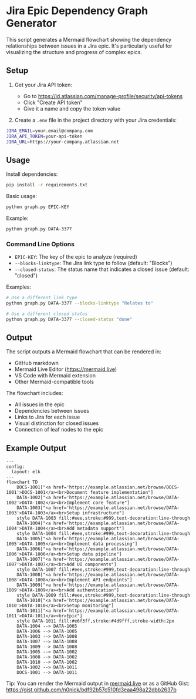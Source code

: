 # Jira Epic Dependency Graph Generator

This script generates a Mermaid flowchart showing the dependency relationships between issues in a Jira epic. It's particularly
useful for visualizing the structure and progress of complex epics.

## Setup

1. Get your Jira API token:
   - Go to https://id.atlassian.com/manage-profile/security/api-tokens
   - Click "Create API token"
   - Give it a name and copy the token value

2. Create a `.env` file in the project directory with your Jira credentials:
```bash
JIRA_EMAIL=your.email@company.com
JIRA_API_TOKEN=your-api-token
JIRA_URL=https://your-company.atlassian.net
```

## Usage

Install dependencies:
```bash
pip install -r requirements.txt
```

Basic usage:
```bash
python graph.py EPIC-KEY
```

Example:
```bash
python graph.py DATA-3377
```

### Command Line Options

- `EPIC-KEY`: The key of the epic to analyze (required)
- `--blocks-linktype`: The Jira link type to follow (default: "Blocks")
- `--closed-status`: The status name that indicates a closed issue (default: "closed")

Examples:
```bash
# Use a different link type
python graph.py DATA-3377 --blocks-linktype "Relates to"

# Use a different closed status
python graph.py DATA-3377 --closed-status "done"
```

## Output

The script outputs a Mermaid flowchart that can be rendered in:
- GitHub markdown
- Mermaid Live Editor (https://mermaid.live)
- VS Code with Mermaid extension
- Other Mermaid-compatible tools

The flowchart includes:
- All issues in the epic
- Dependencies between issues
- Links to Jira for each issue
- Visual distinction for closed issues
- Connection of leaf nodes to the epic

## Example Output

```mermaid
---
config:
  layout: elk
---
flowchart TD
    DOCS-1001["<a href='https://example.atlassian.net/browse/DOCS-1001'>DOCS-1001</a><br>Document feature implementation"]
    DATA-1002["<a href='https://example.atlassian.net/browse/DATA-1002'>DATA-1002</a><br>Implement core feature"]
    DATA-1003["<a href='https://example.atlassian.net/browse/DATA-1003'>DATA-1003</a><br>Setup infrastructure"]
    style DATA-1003 fill:#eee,stroke:#999,text-decoration:line-through
    DATA-1004["<a href='https://example.atlassian.net/browse/DATA-1004'>DATA-1004</a><br>Add metadata support"]
    style DATA-1004 fill:#eee,stroke:#999,text-decoration:line-through
    DATA-1005["<a href='https://example.atlassian.net/browse/DATA-1005'>DATA-1005</a><br>Implement data processing"]
    DATA-1006["<a href='https://example.atlassian.net/browse/DATA-1006'>DATA-1006</a><br>Setup data pipeline"]
    DATA-1007["<a href='https://example.atlassian.net/browse/DATA-1007'>DATA-1007</a><br>Add UI components"]
    style DATA-1007 fill:#eee,stroke:#999,text-decoration:line-through
    DATA-1008["<a href='https://example.atlassian.net/browse/DATA-1008'>DATA-1008</a><br>Implement API endpoints"]
    DATA-1009["<a href='https://example.atlassian.net/browse/DATA-1009'>DATA-1009</a><br>Add authentication"]
    style DATA-1009 fill:#eee,stroke:#999,text-decoration:line-through
    DATA-1010["<a href='https://example.atlassian.net/browse/DATA-1010'>DATA-1010</a><br>Setup monitoring"]
    DATA-1011["<a href='https://example.atlassian.net/browse/DATA-1011'>DATA-1011</a><br>Epic"]
    style DATA-1011 fill:#e6f3ff,stroke:#4d9fff,stroke-width:2px
    DATA-1004 --> DATA-1005
    DATA-1006 --> DATA-1005
    DATA-1003 --> DATA-1008
    DATA-1007 --> DATA-1008
    DATA-1009 --> DATA-1008
    DATA-1005 --> DATA-1002
    DATA-1008 --> DATA-1002
    DATA-1010 --> DATA-1002
    DATA-1002 --> DATA-1011
    DOCS-1001 --> DATA-1011
```

Tip: You can render the Mermaid output in [mermaid.live](https://mermaid.live/) or as a GitHub Gist:
https://gist.github.com/n0nick/bdf92b57c510fd3eaa498a22dbb2637b